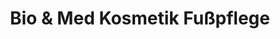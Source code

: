 ---
title: "Bio & Med Kosmetik Fußpflege"
url: /berlin/bio-und-med-kosmetik-fusspflege/
shop: Kosmetik
---